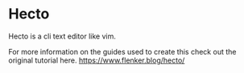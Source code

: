 # Hecto

Hecto is a cli text editor like vim.

For more information on the guides used to create this check out the original tutorial here. https://www.flenker.blog/hecto/ 
